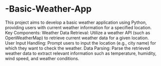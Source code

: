 # -Basic-Weather-App
This project aims to develop a basic weather application using Python, providing users with current weather information for a specified location.
Key Components:
Weather Data Retrieval: Utilize a weather API (such as OpenWeatherMap) to retrieve current weather data for a given location.
User Input Handling: Prompt users to input the location (e.g., city name) for which they want to check the weather.
Data Parsing: Parse the retrieved weather data to extract relevant information such as temperature, humidity, wind speed, and weather conditions.
